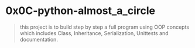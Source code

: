 # 0x0C-python-almost_a_circle 
> this project is to build step by step a full program using OOP concepts which includes Class, Inheritance, Serialization, Unittests and documentation.
